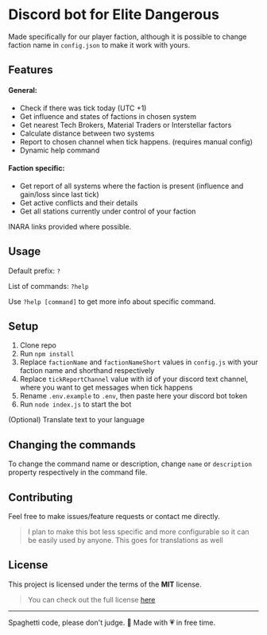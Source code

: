# Discord bot for Elite Dangerous
Made specifically for our player faction, although it is possible to change faction name in `config.json` to make it work with yours.

## Features

#### General:

- Check if there was tick today (UTC +1)
- Get influence and states of factions in chosen system
- Get nearest Tech Brokers, Material Traders or Interstellar factors
- Calculate distance between two systems
- Report to chosen channel when tick happens. (requires manual config)
- Dynamic help command

#### Faction specific:

- Get report of all systems where the faction is present (influence and gain/loss since last tick)
- Get active conflicts and their details
- Get all stations currently under control of your faction

INARA links provided where possible.

## Usage

Default prefix: `?`

List of commands: `?help`

Use `?help [command]` to get more info about specific command.

## Setup

1. Clone repo
2. Run `npm install`
3. Replace `factionName` and `factionNameShort` values in `config.js` with your faction name and shorthand respectively
4. Replace `tickReportChannel` value with id of your discord text channel, where you want to get messages when tick happens
5. Rename `.env.example` to `.env`, then paste here your discord bot token
6. Run `node index.js` to start the bot

(Optional) Translate text to your language

## Changing the commands

To change the command name or description, change `name` or `description` property respectively in the command file.


## Contributing

Feel free to make issues/feature requests or contact me directly.

> I plan to make this bot less specific and more configurable so it can be easily used by anyone. This goes for translations as well

## License

This project is licensed under the terms of the **MIT** license.

>You can check out the full license [here](https://github.com/jovanblazek/elitehub-bot/blob/main/LICENSE.md)

---

Spaghetti code, please don't judge. 🙏
Made with 💗 in free time.
